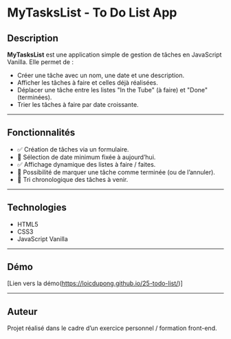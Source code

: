 # MyTasksList - To Do List App

## Description

**MyTasksList** est une application simple de gestion de tâches en JavaScript Vanilla. Elle permet de :

- Créer une tâche avec un nom, une date et une description.
- Afficher les tâches à faire et celles déjà réalisées.
- Déplacer une tâche entre les listes "In the Tube" (à faire) et "Done" (terminées).
- Trier les tâches à faire par date croissante.

---

## Fonctionnalités

- ✅ Création de tâches via un formulaire.
- 📅 Sélection de date minimum fixée à aujourd’hui.
- ✅ Affichage dynamique des listes à faire / faites.
- 🔁 Possibilité de marquer une tâche comme terminée (ou de l’annuler).
- 🧹 Tri chronologique des tâches à venir.

---

## Technologies

- HTML5
- CSS3
- JavaScript Vanilla

---

## Démo

[Lien vers la démo(https://loicdupong.github.io/25-todo-list/)]

---

## Auteur

Projet réalisé dans le cadre d’un exercice personnel / formation front-end.
